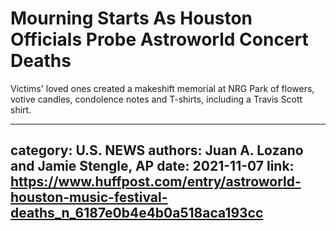 # Mourning Starts As Houston Officials Probe Astroworld Concert Deaths

Victims' loved ones created a makeshift memorial at NRG Park of flowers, votive candles, condolence notes and T-shirts, including a Travis Scott shirt.

---
category: U.S. NEWS
authors: Juan A. Lozano and Jamie Stengle, AP
date: 2021-11-07
link: https://www.huffpost.com/entry/astroworld-houston-music-festival-deaths_n_6187e0b4e4b0a518aca193cc
---
